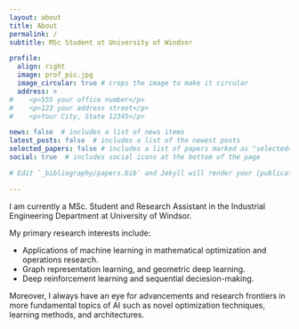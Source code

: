 ```yaml
---
layout: about
title: About
permalink: /
subtitle: MSc Student at University of Windsor

profile:
  align: right
  image: prof_pic.jpg
  image_circular: true # crops the image to make it circular
  address: >
#    <p>555 your office number</p>
#    <p>123 your address street</p>
#    <p>Your City, State 12345</p>

news: false  # includes a list of news items
latest_posts: false  # includes a list of the newest posts
selected_papers: false # includes a list of papers marked as "selected={true}"
social: true  # includes social icons at the bottom of the page

# Edit `_bibliography/papers.bib` and Jekyll will render your [publications page](/al-folio/publications/) automatically.

---
```


I am currently a MSc. Student and Research Assistant in the Industrial Engineering Department at University of Windsor.

My primary research interests include:
- Applications of machine learning in mathematical optimization and operations research.
- Graph representation learning, and geometric deep learning.
- Deep reinforcement learning and sequential deciesion-making. 
  
Moreover, I always have an eye for advancements and research frontiers in more fundamental topics of AI such as novel optimization techniques, learning methods, and architectures. 

<br>

<br>





